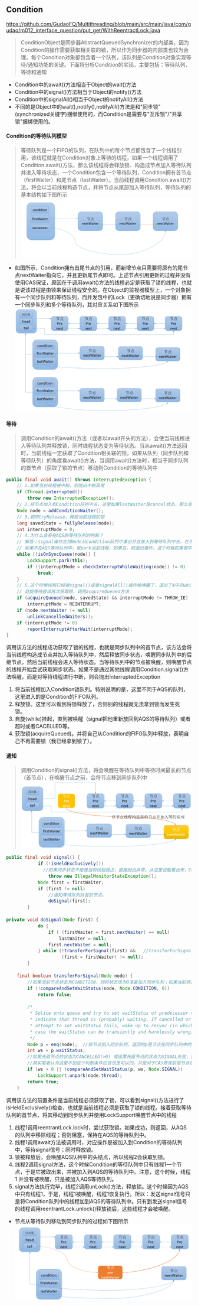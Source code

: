 ## Condition
<https://github.com/GudaoFQ/Multithreading/blob/main/src/main/java/com/gudao/m012_interface_question/put_get/WithReentractLock.java>
> ConditionObject是同步器AbstractQueuedSynchronizer的内部类，因为Condition的操作需要获取相关联的锁，所以作为同步器的内部类也较为合理。每个Condition对象都包含着一个队列，该队列是Condition对象实现等待/通知功能的关键。下面将分析Condition的实现，主要包括：等待队列、等待和通知

* Condition中的await()方法相当于Object的wait()方法
* Condition中的signal()方法相当于Object的notify()方法
* Condition中的signalAll()相当于Object的notifyAll()方法
* 不同的是Object中的wait(),notify(),notifyAll()方法是和"同步锁"(synchronized关键字)捆绑使用的，而Condition是需要与"互斥锁"/"共享锁"捆绑使用的。

#### Condition的等待队列模型
> 等待队列是一个FIFO的队列，在队列中的每个节点都包含了一个线程引用，该线程就是在Condition对象上等待的线程，如果一个线程调用了Condition.await()方法，那么该线程将会释放锁、构造成节点加入等待队列并进入等待状态，一个Condition包含一个等待队列，Condition拥有首节点（firstWaiter）和尾节点（lastWaiter）。当前线程调用Condition.await()方法，将会以当前线程构造节点，并将节点从尾部加入等待队列，等待队列的基本结构如下图所示
![multithreading-condition原理图.jpg](../resource/multithreading/multithreading-condition原理图.jpg)
* 如图所示，Condition拥有首尾节点的引用，而新增节点只需要将原有的尾节点nextWaiter指向它，并且更新尾节点即可。上述节点引用更新的过程并没有使用CAS保证，原因在于调用await()方法的线程必定是获取了锁的线程，也就是说该过程是由锁来保证线程安全的。在Object的监视器模型上，一个对象拥有一个同步队列和等待队列，而并发包中的Lock（更确切地说是同步器）拥有一个同步队列和多个等待队列，其对应关系如下图所示
![multithreading-多condition原理.jpg](../resource/multithreading/multithreading-多condition原理.jpg)

#### 等待
> 调用Condition的await()方法（或者以await开头的方法），会使当前线程进入等待队列并释放锁，同时线程状态变为等待状态。当从await()方法返回时，当前线程一定获取了Condition相关联的锁。如果从队列（同步队列和等待队列）的角度看await()方法，当调用await()方法时，相当于同步队列的首节点（获取了锁的节点）移动到Condition的等待队列中
```java
public final void await() throws InterruptedException {
    // 1.如果当前线程被中断，则抛出中断异常
    if (Thread.interrupted())
        throw new InterruptedException();
    // 2.将节点加入到Condition队列中去，这里如果lastWaiter是cancel状态，那么会把它踢出Condition队列。
    Node node = addConditionWaiter();
    // 3.调用tryRelease，释放当前线程的锁
    long savedState = fullyRelease(node);
    int interruptMode = 0;
    // 4.为什么会有在AQS的等待队列的判断？
    // 解答：signal操作会将Node从Condition队列中拿出并且放入到等待队列中去，在不在AQS等待队列就看signal是否执行了
    // 如果不在AQS等待队列中，就park当前线程，如果在，就退出循环，这个时候如果被中断，那么就退出循环
    while (!isOnSyncQueue(node)) {
        LockSupport.park(this);
        if ((interruptMode = checkInterruptWhileWaiting(node)) != 0)
            break;
    }
    // 5.这个时候线程已经被signal()或者signalAll()操作给唤醒了，退出了4中的while循环
    // 自旋等待尝试再次获取锁，调用acquireQueued方法
    if (acquireQueued(node, savedState) && interruptMode != THROW_IE)
        interruptMode = REINTERRUPT;
    if (node.nextWaiter != null)
        unlinkCancelledWaiters();
    if (interruptMode != 0)
        reportInterruptAfterWait(interruptMode);
}

```
调用该方法的线程成功获取了锁的线程，也就是同步队列中的首节点，该方法会将当前线程构造成节点并加入等待队列中，然后释放同步状态，唤醒同步队列中的后继节点，然后当前线程会进入等待状态。当等待队列中的节点被唤醒，则唤醒节点的线程开始尝试获取同步状态。如果不是通过其他线程调用Condition.signal()方法唤醒，而是对等待线程进行中断，则会抛出InterruptedException
1. 将当前线程加入Condition锁队列。特别说明的是，这里不同于AQS的队列，这里进入的是Condition的FIFO队列。 
2. 释放锁。这里可以看到将锁释放了，否则别的线程就无法拿到锁而发生死锁。 
3. 自旋(while)挂起，直到被唤醒（signal把他重新放回到AQS的等待队列）或者超时或者CACELLED等。 
4. 获取锁(acquireQueued)。并将自己从Condition的FIFO队列中释放，表明自己不再需要锁（我已经拿到锁了）。

#### 通知
> 调用Condition的signal()方法，将会唤醒在等待队列中等待时间最长的节点（首节点），在唤醒节点之前，会将节点移到同步队列中
![multithreading-condition通知实现图.jpg](../resource/multithreading/multithreading-condition通知实现图.jpg)
```java
public final void signal() {
            if (!isHeldExclusively())
              //如果同步状态不是被当前线程独占，直接抛出异常。从这里也能看出来，Condition只能配合独占类同步组件使用。
                throw new IllegalMonitorStateException(); 
            Node first = firstWaiter;
            if (first != null)
                //通知等待队列队首的节点。
                doSignal(first); 
        }

private void doSignal(Node first) {
            do {
                if ( (firstWaiter = first.nextWaiter) == null)
                    lastWaiter = null;
                first.nextWaiter = null;
            } while (!transferForSignal(first) &&   //transferForSignal方法尝试唤醒当前节点，如果唤醒失败，则继续尝试唤醒当前节点的后继节点。
                     (first = firstWaiter) != null);
        }

    final boolean transferForSignal(Node node) {
        //如果当前节点状态为CONDITION，则将状态改为0准备加入同步队列；如果当前状态不为CONDITION，说明该节点等待已被中断，则该方法返回false，doSignal()方法会继续尝试唤醒当前节点的后继节点
        if (!compareAndSetWaitStatus(node, Node.CONDITION, 0))
            return false;

        /*
         * Splice onto queue and try to set waitStatus of predecessor to
         * indicate that thread is (probably) waiting. If cancelled or
         * attempt to set waitStatus fails, wake up to resync (in which
         * case the waitStatus can be transiently and harmlessly wrong).
         */
        Node p = enq(node);  //将节点加入同步队列，返回的p是节点在同步队列中的先驱节点
        int ws = p.waitStatus;
        //如果先驱节点的状态为CANCELLED(>0) 或设置先驱节点的状态为SIGNAL失败，那么就立即唤醒当前节点对应的线程，线程被唤醒后会执行acquireQueued方法，该方法会重新尝试将节点的先驱状态设为SIGNAL并再次park线程；如果当前设置前驱节点状态为SIGNAL成功，那么就不需要马上唤醒线程了，当它的前驱节点成为同步队列的首节点且释放同步状态后，会自动唤醒它。
        //其实笔者认为这里不加这个判断条件应该也是可以的。只是对于CAS修改前驱节点状态为SIGNAL成功这种情况来说，如果不加这个判断条件，提前唤醒了线程，等进入acquireQueued方法了节点发现自己的前驱不是首节点，还要再阻塞，等到其前驱节点成为首节点并释放锁时再唤醒一次；而如果加了这个条件，线程被唤醒的时候它的前驱节点肯定是首节点了，线程就有机会直接获取同步状态从而避免二次阻塞，节省了硬件资源。
        if (ws > 0 || !compareAndSetWaitStatus(p, ws, Node.SIGNAL))
            LockSupport.unpark(node.thread);
        return true;
    }
```
调用该方法的前置条件是当前线程必须获取了锁，可以看到signal()方法进行了isHeldExclusively()检查，也就是当前线程必须是获取了锁的线程。接着获取等待队列的首节点，将其移动到同步队列并使用LockSupport唤醒节点中的线程
1. 线程1调用reentrantLock.lock时，尝试获取锁。如果成功，则返回，从AQS的队列中移除线程；否则阻塞，保持在AQS的等待队列中。
2. 线程1调用await方法被调用时，对应操作是被加入到Condition的等待队列中，等待signal信号；同时释放锁。
3. 锁被释放后，会唤醒AQS队列中的头结点，所以线程2会获取到锁。
4. 线程2调用signal方法，这个时候Condition的等待队列中只有线程1一个节点，于是它被取出来，并被加入到AQS的等待队列中。注意，这个时候，线程1 并没有被唤醒，只是被加入AQS等待队列。
5. signal方法执行完毕，线程2调用unLock()方法，释放锁。这个时候因为AQS中只有线程1，于是，线程1被唤醒，线程1恢复执行。所以：发送signal信号只是将Condition队列中的线程加到AQS的等待队列中。只有到发送signal信号的线程调用reentrantLock.unlock()释放锁后，这些线程才会被唤醒。

* 节点从等待队列移动到同步队列的过程如下图所示
![multithreading-condition移动实现图.jpg](../resource/multithreading/multithreading-condition移动实现图.jpg)

